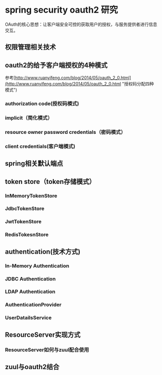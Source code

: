 # spring security oauth2 研究
OAuth的核心思想：让客户端安全可控的获取用户的授权，与服务提供者进行信息交互。

## 权限管理相关技术

## oauth2的给予客户端授权的4种模式
参考[http://www.ruanyifeng.com/blog/2014/05/oauth_2_0.html](http://www.ruanyifeng.com/blog/2014/05/oauth_2_0.html "授权码分配四种模式")
### authorization code(授权码模式)

### implicit（简化模式）

### resource owner password credentials（密码模式）

### client credentials(客户端模式)

## spring相关默认端点

## token store（token存储模式）

### InMemoryTokenStore

### JdbcTokenStore

### JwtTokenStore

### RedisTokesnStore

## authentication(技术方式)
### In-Memory Authentication

### JDBC Authentication

### LDAP Authentication

### AuthenticationProvider

### UserDatailsService

## ResourceServer实现方式

### ResourceServer如何与zuul配合使用

## zuul与oauth2结合


